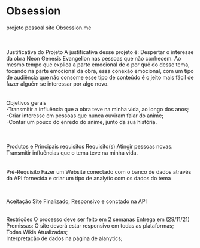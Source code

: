 # Obsession
projeto pessoal site Obsession.me
<br><br><br>



Justificativa do Projeto
    A justificativa desse projeto é: Despertar o interesse da obra Neon Genesis Evangelion nas pessoas que não conhecem. Ao mesmo 
tempo que explica a parte emocional de o por quê do desse tema, focando na parte emocional da obra, essa conexão emocional, com um tipo de audiência
que não consome esse tipo de conteúdo é o jeito mais fácil de fazer alguém se interessar por algo novo. <br>
<br><br>
Objetivos gerais <br>
    -Transmitir a influência que a obra teve na minha vida, ao longo dos anos; <br>
    -Criar interesse em pessoas que nunca ouviram falar do anime; <br>
    -Contar um pouco do enredo do anime, junto da sua história. <br>
<br><br>

Produtos e Principais requisitos
    Requisito(s):Atingir pessoas novas. <br>
    Transmitir influências que o tema teve na minha vida.<br> 
<br><br>
Pré-Requisito
    Fazer um Website conectado com o banco de dados através da API fornecida e criar um tipo de analytic com os dados do tema

<br>

Aceitação
    Site Finalizado, Responsivo e conctado na API

<br>
Restrições
    O processo deve ser feito em 2 semanas Entrega em (29/11/21)
<br>
Premissas:
    O site deverá estar responsivo em todas as plataformas; <br>
    Todas Wikis Atualizadas; <br>
    Interpretação de dados na página de alanytics; <br>
  



